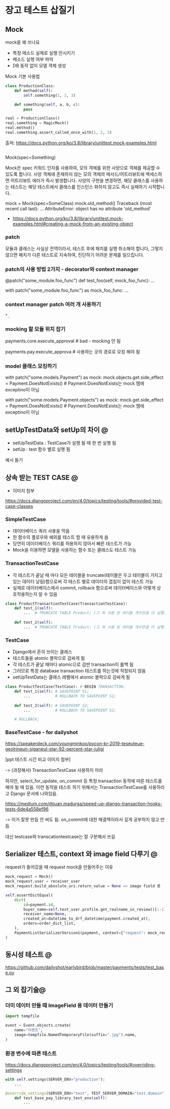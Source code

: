 # 장고 테스트 삽질기

## Mock

mock을 왜 쓰나요
- 특정 메소드 실제로 실행 안시키기
- 메소드 실행 여부 파악
- DB 동작 없이 모델 객체 생성 

Mock 기본 사용법

```python
class ProductionClass:
    def method(self):
        self.something(1, 2, 3)

    def something(self, a, b, c):
        pass

real = ProductionClass()
real.something = MagicMock()
real.method()
real.something.assert_called_once_with(1, 2, 3)
```
출처: https://docs.python.org/ko/3.8/library/unittest.mock-examples.html

```python

```

Mock(spec=Something)

Mock은 spec 키워드 인자를 사용하여, 모의 객체를 위한 사양으로 객체를 제공할 수 있도록 합니다. 사양 객체에 존재하지 않는 모의 객체의 메서드/어트리뷰트에 액세스하면 어트리뷰트 에러가 즉시 발생합니다. 사양의 구현을 변경하면, 해당 클래스를 사용하는 테스트는 해당 테스트에서 클래스를 인스턴스 화하지 않고도 즉시 실패하기 시작합니다.

>>>
mock = Mock(spec=SomeClass)
mock.old_method()
Traceback (most recent call last):
   ...
AttributeError: object has no attribute 'old_method'

- https://docs.python.org/ko/3.8/library/unittest.mock-examples.html#creating-a-mock-from-an-existing-object

### patch

모듈과 클래스는 사실상 전역이라서, 테스트 후에 패치를 실행 취소해야 합니다, 그렇지 않으면 패치가 다른 테스트로 지속하여, 진단하기 어려운 문제를 일으킵니다.

### patch의 사용 방법 2가지 - decorator와 context manager

@patch("some_module.foo_func")
def test_foo(self, mock_foo_func):
    ...

with patch("some_module.foo_func") as mock_foo_func:
    ...

### context manager patch 여러 개 사용하기
`*_`

### mocking 할 모듈 위치 잡기

payments.core.execute_approval # bad - mocking 안 됨

payments.pay.execute_approva # 사용하는 곳의 경로로 모킹 해야 됨

### model 클래스 모킹하기 

with patch("some.models.Payment") as mock:
    mock.objects.get.side_effect = Payment.DoesNotExists() # Payment.DoesNotExists는 mock 땜에 exceptino이 아님

with patch("some.models.Payment.objects") as mock:
    mock.get.side_effect = Payment.DoesNotExists() # Payment.DoesNotExists는 mock 땜에 exceptino이 아님

## setUpTestData와 setUp의 차이 @

- setUpTestData : TestCase가 실행 될 때 한 번 실행 됨
- setUp : test 함수 별로 실행 됨

예시 들기

## 상속 받는 TEST CASE @

- 이미지 첨부

https://docs.djangoproject.com/en/4.0/topics/testing/tools/#provided-test-case-classes

### SimpleTestCase

- 데이터베이스 쿼리 사용을 막음
- 한 함수의 플로우와 예외를 테스트 할 때 유용하게 씀
- 당연히 데이터베이스 쿼리를 허용하지 않아서 빠른 테스트가 가능
- Mock을 이용하면 모델을 사용하는 함수 또는 클래스도 테스트 가능

### TransactionTestCase

- 각 테스트가 끝날 때 마다 모든 테이블을 truncate(테이블은 두고 테이블이 가지고 있는 데이터 날림)함으로써 각 테스트 별로 데이터의 겹침이 없이 테스트 가능
- 실제로 데이터베이스에서 commit, rollback 함으로써 데이터베이스와 어떻게 상호작용하는지 알 수 있음 


```python
class ProductTransactionTestCase(TransactionTestCase):
    def test_1(self):
        ...  # TRUNCATE TABLE Product; (그 외 사용 된 테이블 개수만큼 더 실행)
    
    def test_2(self):
        ...  # TRUNCATE TABLE Product; (그 외 사용 된 테이블 개수만큼 더 실행)
```

### TestCase

- Django에서 흔히 쓰이는 클래스
- 테스트들을 atomic 블락으로 감싸게 됨
- 각 테스트가 끝날 때마다 atomic으로 감싼 transaction이 롤백 됨
- 그러므로 특정 database transaction 테스트를 하는것에 적정되지 않음
- setUpTestData는 클래스 레벨에서 atomic 블락으로 감싸게 됨

```python
class ProductTestCase(TestCase): # BEGIN TRANSACTION;
    def test_1(self): # SAVEPOINT S1;
        ...           # ROLLBACK TO SAVEPOINT S1;
    
    def test_2(self): # SAVEPOINT S2;
        ...           # ROLLBACK TO SAVEPOINT S2;

    # ROLLBACK;
```

### BaseTestCase - for dailyshot

https://speakerdeck.com/youngminkoo/pycon-kr-2019-teseuteue-geolrineun-siganeul-star-92-percent-star-juligi


[ppt 테스트 시간 비교 이미지 첨부]


-> (과장해서) TransactionTestCase 사용하지 마라

하지만, select_for_update, on_commit 등 특정 transaction 동작에 따른 테스트를 해야 될 때 있음. 이런 동작을 테스트 하기 위해서는 TransactionTestCase를 사용하라고 Django 문서에 나와있음.

https://medium.com/@juan.madurga/speed-up-django-transaction-hooks-tests-6de4a558ef96

-> 이거 잘못 만듬 안 써도 됨. on_commit에 대한 해결책이라서 깊게 공부하지 않고 만듬

대신 testcase와 transcationtestcase는 잘 구분해서 쓰길

## Serializer 테스트, context 와 image field 다루기 @

request가 들어갔을 때 request mock을 만들어주는 이유

```python
mock_request = Mock()
mock_request.user = receiver_user
mock_request.build_absolute_uri.return_value = None => image field 용

self.assertDictEqual(
    dict(
        id=payment.id,
        buyer_name=self.test_user.profile.get_realname_in_review()[:-1],
        receiver_name=None,
        created_at=datetime_to_drf_datetime(payment.created_at),
        orders=order_dict_list,
    ),
    PaymentListSerializerVersion1(payment, context={"request": mock_request}).data,
)
```


## 동시성 테스트 @

https://github.com/dailyshot/earlybird/blob/master/payments/tests/test_base.py


## 그 외 잡기술@ 
 
### 더미 데이터 만들 때 ImageField 용 데이터 만들기

```python
import tempfile

event = Event.objects.create(
    name="이벤트",
    image=tempfile.NamedTemporaryFile(suffix=".jpg").name,
)
```

### 환경 변수에 따른 테스트

https://docs.djangoproject.com/en/4.0/topics/testing/tools/#overriding-settings

```python
with self.settings(SERVER_ENV="production"):
    ...

@override_settings(SERVER_ENV="test", TEST_SERVER_DOMAIN="test.domain")
    def test_base_pay_library_test_env(self):
        ...
```

